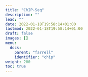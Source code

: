 ```yaml
---
title: "ChIP-Seq"
description: ""
lead: ""
date: 2022-01-18T19:58:14+01:00
lastmod: 2022-01-18T19:58:14+01:00
draft: false
images: []
menu:
  docs:
    parent: "farrell"
    identifier: "chip"
weight: 200
toc: true
---
```

